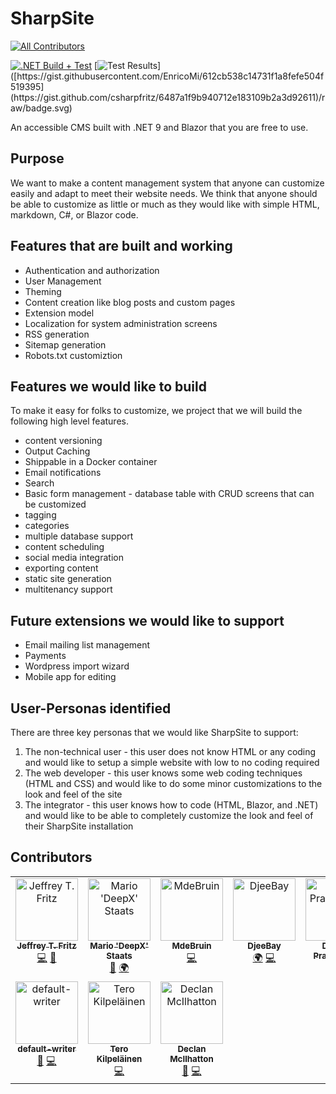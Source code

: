 # SharpSite
<!-- ALL-CONTRIBUTORS-BADGE:START - Do not remove or modify this section -->
[![All Contributors](https://img.shields.io/badge/all_contributors-10-orange.svg?style=flat-square)](#contributors-)
<!-- ALL-CONTRIBUTORS-BADGE:END --> 
[![.NET Build + Test](https://github.com/FritzAndFriends/SharpSite/actions/workflows/dotnet-build.yml/badge.svg)](https://github.com/FritzAndFriends/SharpSite/actions/workflows/dotnet-build.yml)
[![Test Results]([https://gist.githubusercontent.com/EnricoMi/612cb538c14731f1a8fefe504f519395](https://gist.github.com/csharpfritz/6487a1f9b940712e183109b2a3d92611)/raw/badge.svg)]([https://gist.githubusercontent.com/EnricoMi/612cb538c14731f1a8fefe504f519395](https://gist.github.com/csharpfritz/6487a1f9b940712e183109b2a3d92611)/raw/badge.svg)

An accessible CMS built with .NET 9 and Blazor that you are free to use.

## Purpose

We want to make a content management system that anyone can customize easily and adapt to meet their website needs.  We think that anyone should be able to customize as little or much as they would like with simple HTML, markdown, C#, or Blazor code.

## Features that are built and working

- Authentication and authorization
- User Management
- Theming
- Content creation like blog posts and custom pages
- Extension model
- Localization for system administration screens
- RSS generation
- Sitemap generation
- Robots.txt customiztion

## Features we would like to build

To make it easy for folks to customize, we project that we will build the following high level features.

- content versioning
- Output Caching
- Shippable in a Docker container
- Email notifications
- Search
- Basic form management - database table with CRUD screens that can be customized
- tagging
- categories
- multiple database support
- content scheduling
- social media integration
- exporting content
- static site generation
- multitenancy support

## Future extensions we would like to support

- Email mailing list management
- Payments
- Wordpress import wizard
- Mobile app for editing

## User-Personas identified

There are three key personas that we would like SharpSite to support:

1. The non-technical user - this user does not know HTML or any coding and would like to setup a simple website with low to no coding required
1. The web developer - this user knows some web coding techniques (HTML and CSS) and would like to do some minor customizations to the look and feel of the site
1. The integrator - this user knows how to code (HTML, Blazor, and .NET) and would like to be able to completely customize the look and feel of their SharpSite installation

## Contributors

<!-- ALL-CONTRIBUTORS-LIST:START - Do not remove or modify this section -->
<!-- prettier-ignore-start -->
<!-- markdownlint-disable -->
<table>
  <tbody>
    <tr>
      <td align="center" valign="top" width="14.28%"><a href="https://mas.to/@csharpfritz"><img src="https://avatars.githubusercontent.com/u/78577?v=4?s=100" width="100px;" alt="Jeffrey T. Fritz"/><br /><sub><b>Jeffrey T. Fritz</b></sub></a><br /><a href="https://github.com/FritzAndFriends/SharpSite/commits?author=csharpfritz" title="Code">💻</a> <a href="#projectManagement-csharpfritz" title="Project Management">📆</a></td>
      <td align="center" valign="top" width="14.28%"><a href="https://deepx.de"><img src="https://avatars.githubusercontent.com/u/3179474?v=4?s=100" width="100px;" alt="Mario 'DeepX' Staats"/><br /><sub><b>Mario 'DeepX' Staats</b></sub></a><br /><a href="#design-deepx" title="Design">🎨</a> <a href="#translation-deepx" title="Translation">🌍</a></td>
      <td align="center" valign="top" width="14.28%"><a href="https://github.com/MdeBruin93"><img src="https://avatars.githubusercontent.com/u/16732519?v=4?s=100" width="100px;" alt="MdeBruin"/><br /><sub><b>MdeBruin</b></sub></a><br /><a href="https://github.com/FritzAndFriends/SharpSite/commits?author=MdeBruin93" title="Code">💻</a></td>
      <td align="center" valign="top" width="14.28%"><a href="https://github.com/DjeeBay"><img src="https://avatars.githubusercontent.com/u/22008152?v=4?s=100" width="100px;" alt="DjeeBay"/><br /><sub><b>DjeeBay</b></sub></a><br /><a href="#translation-DjeeBay" title="Translation">🌍</a> <a href="https://github.com/FritzAndFriends/SharpSite/commits?author=DjeeBay" title="Code">💻</a></td>
      <td align="center" valign="top" width="14.28%"><a href="https://github.com/DimitarPramatarov"><img src="https://avatars.githubusercontent.com/u/51478619?v=4?s=100" width="100px;" alt="Dimitar Pramatarov"/><br /><sub><b>Dimitar Pramatarov</b></sub></a><br /><a href="#translation-DimitarPramatarov" title="Translation">🌍</a></td>
      <td align="center" valign="top" width="14.28%"><a href="https://github.com/genga898"><img src="https://avatars.githubusercontent.com/u/84174227?v=4?s=100" width="100px;" alt="Emmanuel Genga"/><br /><sub><b>Emmanuel Genga</b></sub></a><br /><a href="#translation-genga898" title="Translation">🌍</a></td>
      <td align="center" valign="top" width="14.28%"><a href="https://github.com/mcNets"><img src="https://avatars.githubusercontent.com/u/24267381?v=4?s=100" width="100px;" alt="Joan Magnet"/><br /><sub><b>Joan Magnet</b></sub></a><br /><a href="#translation-mcnets" title="Translation">🌍</a></td>
    </tr>
    <tr>
      <td align="center" valign="top" width="14.28%"><a href="https://github.com/default-writer/c"><img src="https://avatars.githubusercontent.com/u/383256?v=4?s=100" width="100px;" alt="default-writer"/><br /><sub><b>default-writer</b></sub></a><br /><a href="https://github.com/FritzAndFriends/SharpSite/commits?author=default-writer" title="Documentation">📖</a> <a href="https://github.com/FritzAndFriends/SharpSite/commits?author=default-writer" title="Code">💻</a></td>
      <td align="center" valign="top" width="14.28%"><a href="https://github.com/degenone"><img src="https://avatars.githubusercontent.com/u/48437506?v=4?s=100" width="100px;" alt="Tero Kilpeläinen"/><br /><sub><b>Tero Kilpeläinen</b></sub></a><br /><a href="https://github.com/FritzAndFriends/SharpSite/commits?author=degenone" title="Code">💻</a></td>
      <td align="center" valign="top" width="14.28%"><a href="https://github.com/TheLankyScottishNerd"><img src="https://avatars.githubusercontent.com/u/8051530?v=4?s=100" width="100px;" alt="Declan McIlhatton"/><br /><sub><b>Declan McIlhatton</b></sub></a><br /><a href="#design-TheLankyScottishNerd" title="Design">🎨</a> <a href="https://github.com/FritzAndFriends/SharpSite/commits?author=TheLankyScottishNerd" title="Code">💻</a></td>
    </tr>
  </tbody>
</table>

<!-- markdownlint-restore -->
<!-- prettier-ignore-end -->

<!-- ALL-CONTRIBUTORS-LIST:END -->
<!-- prettier-ignore-start -->
<!-- markdownlint-disable -->

<!-- markdownlint-restore -->
<!-- prettier-ignore-end -->

<!-- ALL-CONTRIBUTORS-LIST:END -->
